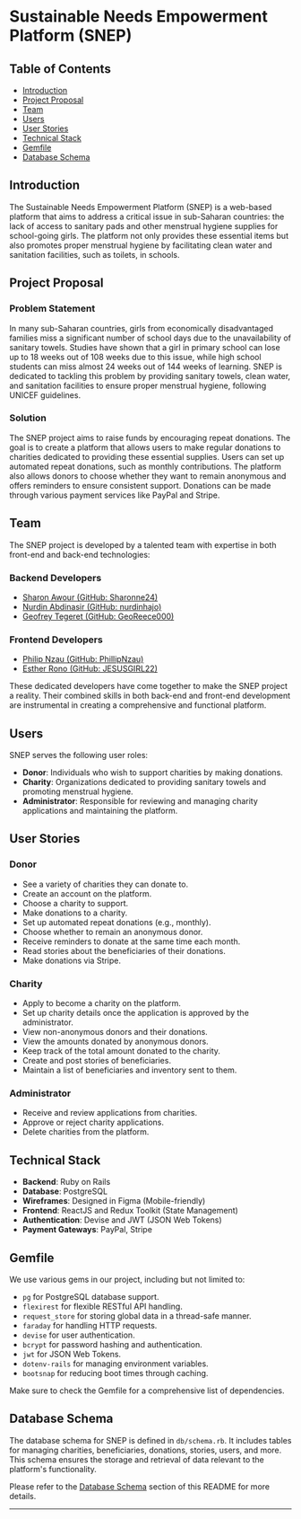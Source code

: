 # Sustainable Needs Empowerment Platform (SNEP)

## Table of Contents
- [Introduction](#introduction)
- [Project Proposal](#project-proposal)
- [Team](#team)
- [Users](#users)
- [User Stories](#user-stories)
- [Technical Stack](#technical-stack)
- [Gemfile](#gemfile)
- [Database Schema](#database-schema)

## Introduction

The Sustainable Needs Empowerment Platform (SNEP) is a web-based platform that aims to address a critical issue in sub-Saharan countries: the lack of access to sanitary pads and other menstrual hygiene supplies for school-going girls. The platform not only provides these essential items but also promotes proper menstrual hygiene by facilitating clean water and sanitation facilities, such as toilets, in schools.

## Project Proposal

### Problem Statement

In many sub-Saharan countries, girls from economically disadvantaged families miss a significant number of school days due to the unavailability of sanitary towels. Studies have shown that a girl in primary school can lose up to 18 weeks out of 108 weeks due to this issue, while high school students can miss almost 24 weeks out of 144 weeks of learning. SNEP is dedicated to tackling this problem by providing sanitary towels, clean water, and sanitation facilities to ensure proper menstrual hygiene, following UNICEF guidelines.

### Solution

The SNEP project aims to raise funds by encouraging repeat donations. The goal is to create a platform that allows users to make regular donations to charities dedicated to providing these essential supplies. Users can set up automated repeat donations, such as monthly contributions. The platform also allows donors to choose whether they want to remain anonymous and offers reminders to ensure consistent support. Donations can be made through various payment services like PayPal and Stripe.

## Team

The SNEP project is developed by a talented team with expertise in both front-end and back-end technologies:

### Backend Developers

- [Sharon Awour (GitHub: Sharonne24)](https://github.com/Sharonne24)
- [Nurdin Abdinasir (GitHub: nurdinhajo)](https://github.com/nurdinhajo)
- [Geofrey Tegeret (GitHub: GeoReece000)](https://github.com/GeoReece000)

### Frontend Developers

- [Philip Nzau (GitHub: PhillipNzau)](https://github.com/PhillipNzau)
- [Esther Rono (GitHub: JESUSGIRL22)](https://github.com/JESUSGIRL22)

These dedicated developers have come together to make the SNEP project a reality. Their combined skills in both back-end and front-end development are instrumental in creating a comprehensive and functional platform.
## Users

SNEP serves the following user roles:

- **Donor**: Individuals who wish to support charities by making donations.
- **Charity**: Organizations dedicated to providing sanitary towels and promoting menstrual hygiene.
- **Administrator**: Responsible for reviewing and managing charity applications and maintaining the platform.

## User Stories

### Donor

- See a variety of charities they can donate to.
- Create an account on the platform.
- Choose a charity to support.
- Make donations to a charity.
- Set up automated repeat donations (e.g., monthly).
- Choose whether to remain an anonymous donor.
- Receive reminders to donate at the same time each month.
- Read stories about the beneficiaries of their donations.
- Make donations via Stripe.

### Charity

- Apply to become a charity on the platform.
- Set up charity details once the application is approved by the administrator.
- View non-anonymous donors and their donations.
- View the amounts donated by anonymous donors.
- Keep track of the total amount donated to the charity.
- Create and post stories of beneficiaries.
- Maintain a list of beneficiaries and inventory sent to them.

### Administrator

- Receive and review applications from charities.
- Approve or reject charity applications.
- Delete charities from the platform.

## Technical Stack

- **Backend**: Ruby on Rails
- **Database**: PostgreSQL
- **Wireframes**: Designed in Figma (Mobile-friendly)
- **Frontend**: ReactJS and Redux Toolkit (State Management)
- **Authentication**: Devise and JWT (JSON Web Tokens)
- **Payment Gateways**: PayPal, Stripe

## Gemfile

We use various gems in our project, including but not limited to:

- `pg` for PostgreSQL database support.
- `flexirest` for flexible RESTful API handling.
- `request_store` for storing global data in a thread-safe manner.
- `faraday` for handling HTTP requests.
- `devise` for user authentication.
- `bcrypt` for password hashing and authentication.
- `jwt` for JSON Web Tokens.
- `dotenv-rails` for managing environment variables.
- `bootsnap` for reducing boot times through caching.

Make sure to check the Gemfile for a comprehensive list of dependencies.

## Database Schema

The database schema for SNEP is defined in `db/schema.rb`. It includes tables for managing charities, beneficiaries, donations, stories, users, and more. This schema ensures the storage and retrieval of data relevant to the platform's functionality.

Please refer to the [Database Schema](#database-schema) section of this README for more details.

---